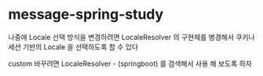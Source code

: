 # message-spring-study

나중에 Locale 선택 방식을 변경하려면 LocaleResolver 의 구현체를 병경해서
쿠키나 세션 기반의 Locale 을 선택하도록 할 수 있다

custom 바꾸려면 LocaleResolver - (springboot)
를 검색해서 사용 해 보도록 하자

